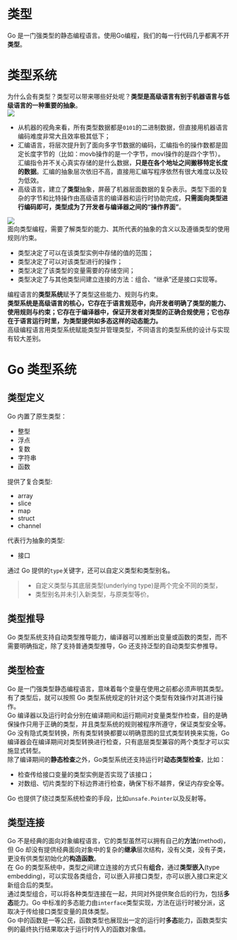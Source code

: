 # 类型
Go 是一门强类型的静态编程语言。使用Go编程，我们的每一行代码几乎都离不开**类型**。
<a name="PHnSw"></a>
# 类型系统
为什么会有类型？类型可以带来哪些好处呢？**类型是高级语言有别于机器语言与低级语言的一种重要的抽象**。<br />![](https://cdn.nlark.com/yuque/0/2022/jpeg/362867/1671778064893-d6e2a1e9-22d2-4fc2-8898-dfb7ce6e0575.jpeg)

- 从机器的视角来看，所有类型数据都是`0101`的二进制数据，但直接用机器语言编码难度非常大且效率极其低下；
- 汇编语言，将层次提升到了面向多字节数据的编码，汇编指令的操作数都是固定长度字节的（比如：movb操作的是一个字节，movl操作的是四个字节）。汇编指令并不关心真实存储的是什么数据，**只是在各个地址之间搬移特定长度的数据**。汇编的抽象层次依旧不高，直接用汇编写程序依然有很大难度以及较为低效。
- 高级语言，建立了**类型**抽象，屏蔽了机器层面数据的复杂表示。类型下面的复杂的字节和比特操作由高级语言的编译器和运行时协助完成，**只需面向类型进行编码即可，类型成为了开发者与编译器之间的“操作界面”**。

![](https://cdn.nlark.com/yuque/0/2022/jpeg/362867/1671778783068-0ecfb946-015a-4370-aa4c-d3ef12a60af8.jpeg)<br />面向类型编程，需要了解类型的能力、其所代表的抽象的含义以及遵循类型的使用规则/约束。

- 类型决定了可以在该类型实例中存储的值的范围；
- 类型决定了可以对该类型进行的操作；
- 类型决定了该类型的变量需要的存储空间；
- 类型决定了与其他类型间建立连接的方法：组合、“继承”还是接口实现等。

编程语言的**类型系统**赋予了类型这些能力、规则与约束。<br />**类型系统是高级语言的核心，它存在于语言规范中，向开发者明确了类型的能力、使用规则与约束；它存在于编译器中，保证开发者对类型的正确合规使用；它也存在于语言运行时里，为类型提供如多态这样的动态能力。**<br />高级编程语言用类型系统赋能类型并管理类型，不同语言的类型系统的设计与实现有较大差别。
<a name="POBr3"></a>
# Go 类型系统
<a name="ic0Lj"></a>
## 类型定义
Go 内置了原生类型：

- 整型
- 浮点
- 复数
- 字符串
- 函数

提供了复合类型:

- array
- slice
- map
- struct
- channel

代表行为抽象的类型:

- 接口

通过 Go 提供的`type`关键字，还可以自定义类型和类型别名。
> - 自定义类型与其底层类型(underlying type)是两个完全不同的类型，
> - 类型别名并未引入新类型，与原类型等价。

<a name="Ri3fW"></a>
## 类型推导
Go 类型系统支持自动类型推导能力，编译器可以推断出变量或函数的类型，而不需要明确指定，除了支持普通类型推导，Go 还支持泛型的自动类型实参推导。
<a name="AC0LC"></a>
## 类型检查
Go 是一门强类型静态编程语言，意味着每个变量在使用之前都必须声明其类型。有了类型后，就可以按照 Go 类型系统规定的针对这个类型有效操作对其进行操作。<br />Go 编译器以及运行时会分别在编译期间和运行期间对变量类型作检查，目的是确保操作只用于正确的类型，并且类型系统的规则被程序所遵守，保证类型安全等。<br />Go 没有隐式类型转换，所有类型转换都要以明确意图的显式类型转换来实施，Go 编译器会在编译期间对类型转换进行检查，只有底层类型兼容的两个类型才可以实施显式转型。<br />除了编译期间的**静态检查**之外，Go类型系统还支持运行时**动态类型检查**，比如：

- 检查传给接口变量的类型实例是否实现了该接口；
- 对数组、切片类型的下标边界进行检查，确保下标不越界，保证内存安全等。

Go 也提供了绕过类型系统检查的手段，比如`unsafe.Pointer`以及反射等。
<a name="MoYfY"></a>
## 类型连接
Go 不是经典的面向对象编程语言，它的类型虽然可以拥有自己的**方法**(method)，但 Go 却没有提供经典面向对象中的复杂的**继承**层次结构，没有父类，没有子类，更没有供类型初始化的**构造函数**。<br />在 Go 的类型系统中，类型之间建立连接的方式只有**组合**，通过**类型嵌入**(type embedding)，可以实现各类组合，可以嵌入非接口类型，亦可以嵌入接口来定义新组合后的类型。<br />通过类型组合，可以将各种类型连接在一起，共同对外提供聚合后的行为，包括**多态**能力。Go 中标准的多态能力由`interface`类型实现，方法在运行时被分派，这取决于传给接口类型变量的具体类型。<br />Go 中的函数是一等公民，函数类型也展现出一定的运行时**多态**能力，函数类型实例的最终执行结果取决于运行时传入的函数对象值。
